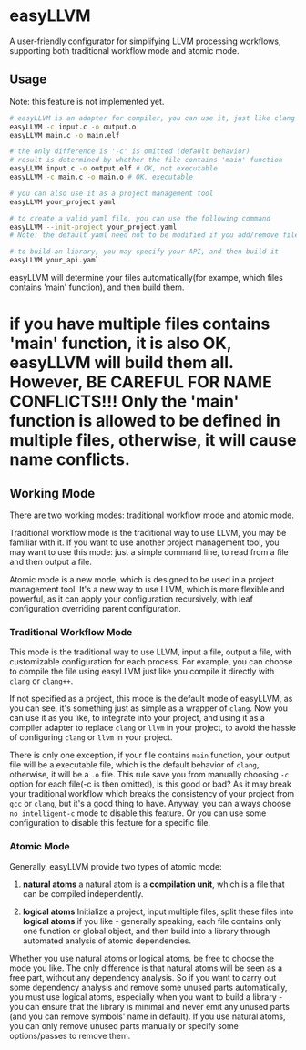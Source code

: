 # easyLLVM
A user-friendly configurator for simplifying LLVM processing workflows, supporting both traditional workflow mode and atomic mode.

## Usage

Note: this feature is not implemented yet.

```bash
# easyLLVM is an adapter for compiler, you can use it, just like clang
easyLLVM -c input.c -o output.o
easyLLVM main.c -o main.elf

# the only difference is '-c' is omitted (default behavior)
# result is determined by whether the file contains 'main' function
easyLLVM input.c -o output.elf # OK, not executable
easyLLVM -c main.c -o main.o # OK, executable

# you can also use it as a project management tool
easyLLVM your_project.yaml

# to create a valid yaml file, you can use the following command
easyLLVM --init-project your_project.yaml
# Note: the default yaml need not to be modified if you add/remove files, to build an executable or some executables, but you can modify it at your will.

# to build an library, you may specify your API, and then build it
easyLLVM your_api.yaml

```
easyLLVM will determine your files automatically(for exampe, which files contains 'main' function), and then build them.
# if you have multiple files contains 'main' function, it is also OK, easyLLVM will build them all. However, BE CAREFUL FOR NAME CONFLICTS!!! Only the 'main' function is allowed to be defined in multiple files, otherwise, it will cause name conflicts.

## Working Mode

There are two working modes: traditional workflow mode and atomic mode.

Traditional workflow mode is the traditional way to use LLVM, you may be familiar with it. If you want to use another project management tool, you may want to use this mode: just a simple command line, to read from a file and then output a file.

Atomic mode is a new mode, which is designed to be used in a project management tool. It's a new way to use LLVM, which is more flexible and powerful, as it can apply your configuration recursively, with leaf configuration overriding parent configuration.

### Traditional Workflow Mode

This mode is the traditional way to use LLVM, input a file, output a file, with customizable configuration for each process. For example, you can choose to compile the file using easyLLVM just like you compile it directly with `clang` or `clang++`. 

If not specified as a project, this mode is the default mode of easyLLVM, as you can see, it's something just as simple as a wrapper of `clang`. Now you can use it as you like, to integrate into your project, and using it as a compiler adapter to replace `clang` or `llvm` in your project, to avoid the hassle of configuring `clang` or `llvm` in your project.

There is only one exception, if your file contains `main` function, your output file will be a executable file, which is the default behavior of `clang`, otherwise, it will be a `.o` file. This rule save you from manually choosing `-c` option for each file(-c is then omitted), is this good or bad? As it may break your traditional workflow which breaks the consistency of your project from `gcc` or `clang`, but it's a good thing to have. Anyway, you can always choose `no intelligent-c` mode to disable this feature. Or you can use some configuration to disable this feature for a specific file.

### Atomic Mode

Generally, easyLLVM provide two types of atomic mode:

1. **natural atoms** a natural atom is a **compilation unit**, which is a file that can be compiled independently. 

2. **logical atoms** Initialize a project, input multiple files, split these files into **logical atoms** if you like - generally speaking, each file contains only one function or global object, and then build into a library through automated analysis of atomic dependencies.

Whether you use natural atoms or logical atoms, be free to choose the mode you like. The only difference is that natural atoms will be seen as a free part, without any dependency analysis. So if you want to carry out some dependency analysis and remove some unused parts automatically, you must use logical atoms, especially when you want to build a library - you can ensure that the library is minimal and never emit any unused parts (and you can remove symbols' name in default). If you use natural atoms, you can only remove unused parts manually or specify some options/passes to remove them.

